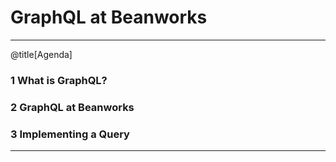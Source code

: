 # GraphQL at Beanworks

---

@title[Agenda]

### 1 What is GraphQL?
### 2 GraphQL at Beanworks
### 3 Implementing a Query

---
